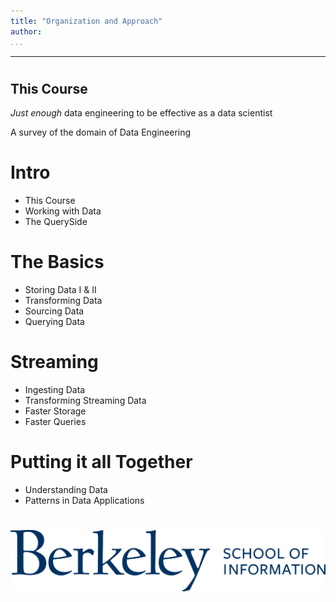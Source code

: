 ```yaml
---
title: "Organization and Approach"
author:
...
```


---

#
## This Course

_Just enough_ data engineering to be effective as a data scientist

<div class="notes">
A survey of the domain of Data Engineering
</div>


# Intro

- This Course
- Working with Data
- The QuerySide

# The Basics

- Storing Data I & II
- Transforming Data
- Sourcing Data
- Querying Data

# Streaming

- Ingesting Data
- Transforming Streaming Data
- Faster Storage
- Faster Queries

# Putting it all Together

- Understanding Data
- Patterns in Data Applications

#

<img class="logo" src="images/berkeley-school-of-information-logo.png"/>



